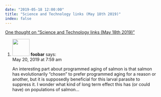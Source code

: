 ```yaml
---
date: "2019-05-18 12:00:00"
title: "Science and Technology links (May 18th 2019)"
index: false
---
```


[One thought on &ldquo;Science and Technology links (May 18th 2019)&rdquo;](/lemire/blog/2019/05-18-science-and-technology-links-may-18th-2019)

<ol class="comment-list">
<li id="comment-407751" class="comment even thread-even depth-1">
<div class="comment-author vcard">
<img alt src="https://secure.gravatar.com/avatar/9104ef5e4f029338cf8df36de3ad23d4?s=56&#038;d=mm&#038;r=g" srcset="https://secure.gravatar.com/avatar/9104ef5e4f029338cf8df36de3ad23d4?s=112&#038;d=mm&#038;r=g 2x" class="avatar avatar-56 photo" height="56" width="56" decoding="async" /> <b class="fn">foobar</b> <span class="says">says:</span> </div>
<div class="comment-metadata"><time datetime="2019-05-20T07:59:39+00:00">May 20, 2019 at 7:59 am</time></a> </div>
<div class="comment-content">
<p>An interesting part about programmed aging of salmon is that salmon has evolutionarily &ldquo;chosen&rdquo; to prefer programmed aging for a reason or another, but it is supposedly beneficial for this larval parasite to suppress it. I wonder what kind of long term effect this has (or could have) on populations of salmon&#8230;</p>
</div>
</li>
</ol>
